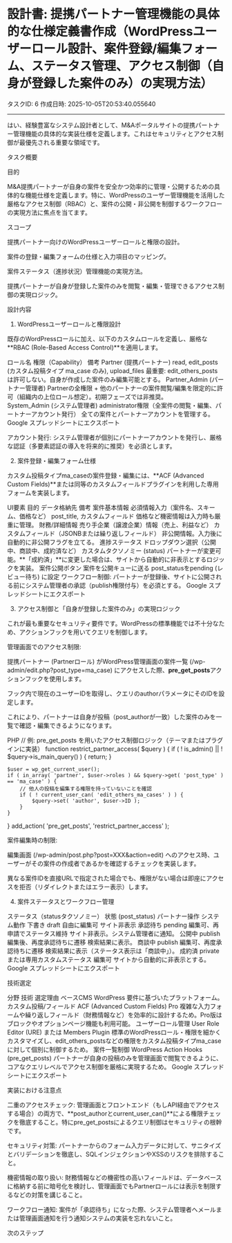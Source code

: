 # 設計書: 提携パートナー管理機能の具体的な仕様定義書作成（WordPressユーザーロール設計、案件登録/編集フォーム、ステータス管理、アクセス制御（自身が登録した案件のみ）の実現方法）

タスクID: 6
作成日時: 2025-10-05T20:53:40.055640

---

はい、経験豊富なシステム設計者として、M&Aポータルサイトの提携パートナー管理機能の具体的な実装仕様を定義します。これはセキュリティとアクセス制御が最優先される重要な領域です。

タスク概要

目的

M&A提携パートナーが自身の案件を安全かつ効率的に管理・公開するための具体的な機能仕様を定義します。特に、WordPressのユーザー管理機能を活用した厳格なアクセス制御（RBAC）と、案件の公開・非公開を制御するワークフローの実現方法に焦点を当てます。

スコープ

提携パートナー向けのWordPressユーザーロールと権限の設計。

案件の登録・編集フォームの仕様と入力項目のマッピング。

案件ステータス（進捗状況）管理機能の実現方法。

提携パートナーが自身が登録した案件のみを閲覧・編集・管理できるアクセス制御の実現ロジック。

設計内容

1. WordPressユーザーロールと権限設計

既存のWordPressロールに加え、以下のカスタムロールを定義し、厳格な**RBAC (Role-Based Access Control)**を適用します。

ロール名	権限（Capability）	備考
Partner (提携パートナー)	read, edit_posts (カスタム投稿タイプ ma_case のみ), upload_files	最重要: edit_others_posts は許可しない。自身が作成した案件のみ編集可能とする。
Partner_Admin (パートナー管理者)	Partnerの全権限 + 他のパートナーの案件閲覧/編集を限定的に許可（組織内の上位ロール想定）。初期フェーズでは非推奨。	
System_Admin (システム管理者)	administrator権限（全案件の閲覧・編集、パートナーアカウント発行）	全ての案件とパートナーアカウントを管理する。
Google スプレッドシートにエクスポート

アカウント発行:
システム管理者が個別にパートナーアカウントを発行し、厳格な認証（多要素認証の導入を将来的に推奨）を必須とします。

2. 案件登録・編集フォーム仕様

カスタム投稿タイプma_caseの案件登録・編集には、**ACF (Advanced Custom Fields)**または同等のカスタムフィールドプラグインを利用した専用フォームを実装します。

UI要素	目的	データ格納先	備考
案件基本情報	必須情報入力（案件名、スキーム、価格など）	post_title, カスタムフィールド	価格など機密情報は入力時も厳重に管理。
財務/詳細情報	売り手企業（譲渡企業）情報（売上、利益など）	カスタムフィールド（JSONBまたは繰り返しフィールド）	非公開情報。入力後に自動的に非公開フラグを立てる。
進捗ステータス	ドロップダウン選択（公開中、商談中、成約済など）	カスタムタクソノミー (status)	パートナーが変更可能。**「成約済」**に変更した場合は、サイトから自動的に非表示とするロジックを実装。
案件公開ボタン	案件を公開キューに送る	post_statusをpending (レビュー待ち) に設定	ワークフロー制御: パートナーが登録後、サイトに公開される前にシステム管理者の承認（publish権限付与）を必須とする。
Google スプレッドシートにエクスポート

3. アクセス制御と「自身が登録した案件のみ」の実現ロジック

これが最も重要なセキュリティ要件です。WordPressの標準機能では不十分なため、アクションフックを用いてクエリを制御します。

管理画面でのアクセス制限:

提携パートナー (Partnerロール) がWordPress管理画面の案件一覧 (/wp-admin/edit.php?post_type=ma_case) にアクセスした際、**pre_get_posts**アクションフックを使用します。

フック内で現在のユーザーIDを取得し、クエリのauthorパラメータにそのIDを設定します。

これにより、パートナーは自身が投稿（post_authorが一致）した案件のみを一覧で確認・編集できるようになります。

PHP
// 例: pre_get_posts を用いたアクセス制御ロジック（テーマまたはプラグインに実装）
function restrict_partner_access( $query ) {
    if ( ! is_admin() || ! $query->is_main_query() ) {
        return;
    }

    $user = wp_get_current_user();
    if ( in_array( 'partner', $user->roles ) && $query->get( 'post_type' ) == 'ma_case' ) {
        // 他人の投稿を編集する権限を持っていないことを確認
        if ( ! current_user_can( 'edit_others_ma_cases' ) ) {
            $query->set( 'author', $user->ID );
        }
    }
}
add_action( 'pre_get_posts', 'restrict_partner_access' );


案件編集時の制限:

編集画面 (/wp-admin/post.php?post=XXX&action=edit) へのアクセス時、ユーザーがその案件の作成者であるかを確認するチェックを実装します。

異なる案件IDを直接URLで指定された場合でも、権限がない場合は即座にアクセスを拒否（リダイレクトまたはエラー表示）します。

4. 案件ステータスとワークフロー管理

ステータス（statusタクソノミー）	状態 (post_status)	パートナー操作	システム動作
下書き	draft	自由に編集可	サイト非表示
承認待ち	pending	編集可、再申請でステータス維持	サイト非表示。システム管理者に通知。
公開中	publish	編集後、再度承認待ちに遷移	検索結果に表示。
商談中	publish	編集可、再度承認待ちに遷移	検索結果に表示（ステータス表示は「商談中」）。
成約済	private または専用カスタムステータス	編集可	サイトから自動的に非表示とする。
Google スプレッドシートにエクスポート

技術選定

分野	技術	選定理由
ベースCMS	WordPress	要件に基づいたプラットフォーム。
カスタム投稿/フィールド	ACF (Advanced Custom Fields) Pro	複雑な入力フォームや繰り返しフィールド（財務情報など）を効率的に設計するため。Pro版はブロックやオプションページ機能も利用可能。
ユーザーロール管理	User Role Editor (URE) または Members Plugin	標準のWordPressロール・権限を細かくカスタマイズし、edit_others_postsなどの権限をカスタム投稿タイプma_caseに対して個別に制御するため。
案件一覧制御	WordPress Action Hooks (pre_get_posts)	パートナーが自身の投稿のみを管理画面で閲覧できるように、コアなクエリレベルでアクセス制御を厳格に実現するため。
Google スプレッドシートにエクスポート

実装における注意点

二重のアクセスチェック: 管理画面とフロントエンド（もしAPI経由でアクセスする場合）の両方で、**post_authorとcurrent_user_can()**による権限チェックを徹底すること。特にpre_get_postsによるクエリ制御はセキュリティの根幹です。

セキュリティ対策: パートナーからのフォーム入力データに対して、サニタイズとバリデーションを徹底し、SQLインジェクションやXSSのリスクを排除すること。

機密情報の取り扱い: 財務情報などの機密性の高いフィールドは、データベースに格納する前に暗号化を検討し、管理画面でもPartnerロールには表示を制限するなどの対策を講じること。

ワークフロー通知: 案件が「承認待ち」になった際、システム管理者へメールまたは管理画面通知を行う通知システムの実装を忘れないこと。

次のステップ